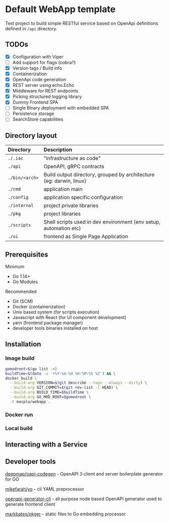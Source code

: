 # Default WebApp template

Test project to build simple RESTful service based on OpenApi definitions defined in `/api` directory.

## TODOs

- [x] Configuration with Viper
- [ ] Add support for flags (cobra?)
- [x] Version tags / Build info
- [x] Containerization
- [x] OpenApi code generation
- [x] REST server using echo.Echo
- [x] Middleware for REST endpoints
- [x] Picking structured logging library
- [x] Dummy Frontend SPA
- [ ] Single Binary deployment with embedded SPA
- [ ] Persistence storage
- [ ] SearchStore capabilities

## Directory layout

| Directory      | Description                                                         |
| :------------- | :------------------------------------------------------------------ |
| `./.iac`       | "infrastructure as code"                                            |
| `./api`        | OpenAPI, gRPC contracts                                             |
| `./bin/<arch>` | Build output directory, grouped by architecture (eg: darwin, linux) |
| `./cmd`        | application main                                                    |
| `./config`     | application specific configuration                                  |
| `./internal`   | project private libraries                                           |
| `./pkg`        | project libraries                                                   |
| `./scripts`    | Shell scripts used in dev environment (env setup, automation etc)   |
| `./ui`         | frontend as Single Page Application                                 |

## Prerequisites

Minimum

- Go 1.14+
- Go Modules

Recommended

- Git (SCM)
- Docker (containerization)
- Unix based system (for scripts execution)
- Javascript with React (for UI component development)
- yarn (frontend package manager)
- developer tools binaries installed on host

## Installation

### Image build

```sh
gomodroot=$(go list -m)
buildTime=$(date -u '+%Y-%m-%d %H:%M:%S %Z') && \
docker build \
  --build-arg VERSION=$(git describe --tags --always --dirty) \
  --build-arg GIT_COMMIT=$(git rev-list -1 HEAD) \
  --build-arg BUILD_TIME=$buildTime \
  --build-arg GO_MOD_ROOT=$gomodroot \
  -t macpla/webapp .
```

### Docker run

### Local build

## Interacting with a Service

## Developer tools

[deepmap/oapi-codegen](https://github.com/deepmap/oapi-codegen) - OpenAPI 3 client and server boilerplate generator for GO

[mikefarah/yq](https://github.com/mikefarah/yq) - cli YAML preprocessor

[openapi-generator-cli](https://github.com/openapitools/openapi-generator-cli) - all purpose node based OpenAPI generator used to generate frontend client

[markbates/pkger](https://github.com/markbates/pkger) - static files to Go embedding processor

